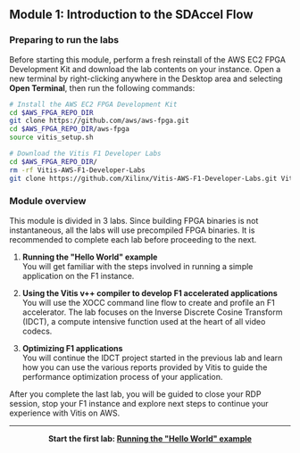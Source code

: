 ## Module 1: Introduction to the SDAccel Flow


### Preparing to run the labs

Before starting this module, perform a fresh reinstall of the AWS EC2 FPGA Development Kit and download the lab contents on your instance. Open a new terminal by right-clicking anywhere in the Desktop area and selecting **Open Terminal**, then run the following commands:

```bash  
# Install the AWS EC2 FPGA Development Kit
cd $AWS_FPGA_REPO_DIR
git clone https://github.com/aws/aws-fpga.git  
cd $AWS_FPGA_REPO_DIR/aws-fpga                                         
source vitis_setup.sh

# Download the Vitis F1 Developer Labs
cd $AWS_FPGA_REPO_DIR/
rm -rf Vitis-AWS-F1-Developer-Labs
git clone https://github.com/Xilinx/Vitis-AWS-F1-Developer-Labs.git Vitis-AWS-F1-Developer-Labs
```

### Module overview

This module is divided in 3 labs. Since building FPGA binaries is not instantaneous, all the labs will use precompiled FPGA binaries. It is recommended to complete each lab before proceeding to the next.

1. **Running the "Hello World" example** \
You will get familiar with the steps involved in running a simple application on the F1 instance.

1. **Using the Vitis v++ compiler to develop F1 accelerated applications** \
You will use the XOCC command line flow to create and profile an F1 accelerator. The lab focuses on the Inverse Discrete Cosine Transform (IDCT), a compute intensive function used at the heart of all video codecs.

1. **Optimizing F1 applications** \
You will continue the IDCT project started in the previous lab and learn how you can use the various reports provided by Vitis to guide the performance optimization process of your application.

After you complete the last lab, you will be guided to close your RDP session, stop your F1 instance and explore next steps to continue your experience with Vitis on AWS.

---------------------------------------

<p align="center"><b>
Start the first lab: <a href="lab_01_helloworld.md">Running the "Hello World" example</a>
</b></p>
